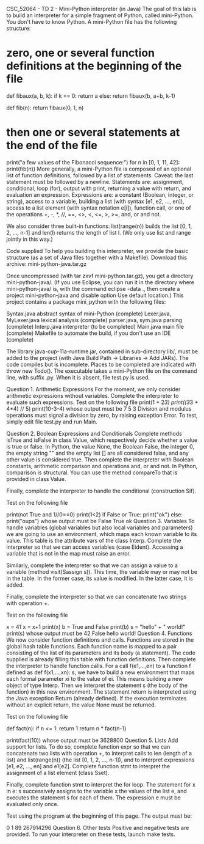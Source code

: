 CSC_52064 - TD 2 - Mini-Python interpreter (in Java)
The goal of this lab is to build an interpreter for a simple fragment of Python, called mini-Python. You don't have to know Python. A mini-Python file has the following structure:
# zero, one or several function definitions at the beginning of the file
def fibaux(a, b, k):
    if k == 0:
        return a
    else:
        return fibaux(b, a+b, k-1)

def fib(n):
    return fibaux(0, 1, n)

# then one or several statements at the end of the file
print("a few values of the Fibonacci sequence:")
for n in [0, 1, 11, 42]:
    print(fib(n))
More generally, a mini-Python file is composed of an optional list of function definitions, followed by a list of statements. Caveat: the last statement must be followed by a newline.
Statements are: assignment, conditional, loop (for), output with print, returning a value with return, and evaluation an expression. Expressions are: a constant (Boolean, integer, or string), access to a variable, building a list (with syntax [e1, e2, ..., en]), access to a list element (with syntax notation e[i]), function call, or one of the operations +, -, *, //, ==, <>, <, <=, >, >=, and, or and not.

We also consider three built-in functions: list(range(n)) builds the list [0, 1, 2, ..., n-1] and len(l) returns the length of list l. (We only use list and range jointly in this way.)

Code supplied
To help you building this interpreter, we provide the basic structure (as a set of Java files together with a Makefile).
Download this archive: mini-python-java.tar.gz

Once uncompressed (with tar zxvf mini-python.tar.gz), you get a directory mini-python-java/. (If you use Eclipse, you can run it in the directory where mini-python-java/ is, with the command eclipse -data ., then create a project mini-python-java and disable option Use default location.) This project contains a package mini_python with the following files:

Syntax.java	abstract syntax of mini-Python (complete)
Lexer.java, MyLexer.java	lexical analysis (complete)
parser.java, sym.java	parsing (complete)
Interp.java	interpreter (to be completed)
Main.java	main file (complete)
Makefile	to automate the build, if you don't use an IDE (complete)

The library java-cup-11a-runtime.jar, contained in sub-directory lib/, must be added to the project (with Java Build Path -> Libraries -> Add JARs). The code compiles but is incomplete. Places to be completed are indicated with throw new Todo().
The executable takes a mini-Python file on the command line, with suffix .py. When it is absent, file test.py is used.

Question 1. Arithmetic Expressions
For the moment, we only consider arithmetic expressions without variables. Complete the interpreter to evaluate such expressions. Test on the following file
print(1 + 2*3)
print((3*3 + 4*4) // 5)
print(10-3-4)
whose output must be
7
5
3
Division and modulus operations must signal a division by zero, by raising exception Error.
To test, simply edit file test.py and run Main.

Question 2. Boolean Expressions and Conditionals
Complete methods isTrue and isFalse in class Value, which respectively decide whether a value is true or false. In Python, the value None, the Boolean False, the integer 0, the empty string "" and the empty list [] are all considered false, and any other value is considered true.
Then complete the interpreter with Boolean constants, arithmetic comparison and operations and, or and not. In Python, comparison is structural. You can use the method compareTo that is provided in class Value.

Finally, complete the interpreter to handle the conditional (construction Sif).

Test on the following file

print(not True and 1//0==0)
print(1<2)
if False or True:
    print("ok")
else:
    print("oups")
whose output must be
False
True
ok
Question 3. Variables
To handle variables (global variables but also local variables and parameters) we are going to use an environment, which maps each known variable to its value. This table is the attribute vars of the class Interp.
Complete the interpreter so that we can access variables (case Eident). Accessing a variable that is not in the map must raise an error.

Similarly, complete the interpreter so that we can assign a value to a variable (method visit(Sassign s)). This time, the variable may or may not be in the table. In the former case, its value is modified. In the latter case, it is added.

Finally, complete the interpreter so that we can concatenate two strings with operation +.

Test on the following file

x = 41
x = x+1
print(x)
b = True and False
print(b)
s = "hello" + " world!"
print(s)
whose output must be
42
False
hello world!
Question 4. Functions
We now consider function definitions and calls. Functions are stored in the global hash table functions. Each function name is mapped to a pair consisting of the list of its parameters and its body (a statement). The code supplied is already filling this table with function definitions.
Then complete the interpreter to handle function calls. For a call f(e1,...,en) to a function f defined as def f(x1,...,xn): s, we have to build a new environment that maps each formal parameter xi to the value of ei. This means building a new object of type Interp. Then we interpret the statement s (the body of the function) in this new environment. The statement return is interpreted using the Java exception Return (already defined). If the execution terminates without an explicit return, the value None must be returned.

Test on the following file

def fact(n):
    if n <= 1: return 1
    return n * fact(n-1)

print(fact(10))
whose output must be
3628800
Question 5. Lists
Add support for lists. To do so, complete function expr so that we can concatenate two lists with operation +, to interpret calls to len (length of a list) and list(range(n)) (the list [0, 1, 2, ..., n-1]), and to interpret expressions [e1, e2, ..., en] and e1[e2].
Complete function stmt to interpret the assignment of a list element (class Sset).

Finally, complete function stmt to interpret the for loop. The statement for x in e: s successively assigns to the variable x the values of the list e, and executes the statement s for each of them. The expression e must be evaluated only once.

Test using the program at the beginning of this page. The output must be:

0
1
89
267914296
Question 6. Other tests
Positive and negative tests are provided. To run your interpreter on these tests, launch make tests.
